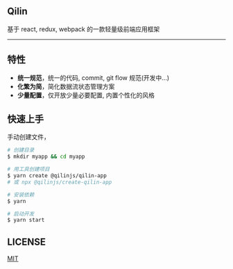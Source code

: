 ## Qilin

基于 react, redux, webpack 的一款轻量级前端应用框架

---

## 特性

- **统一规范**，统一的代码, commit, git flow 规范(开发中...)
- **化繁为简**，简化数据流状态管理方案
- **少量配置**，仅开放少量必要配置, 内置个性化的风格

## 快速上手

手动创建文件，

```bash
# 创建目录
$ mkdir myapp && cd myapp

# 用工具创建项目
$ yarn create @qilinjs/qilin-app
# 或 npx @qilinjs/create-qilin-app

# 安装依赖
$ yarn

# 启动开发
$ yarn start
```

## LICENSE

[MIT](https://github.com/jackhutu/qilin/blob/master/LICENSE)
